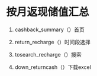# 按月返现储值汇总

1. cashback_summary（）首页

2. return_recharge（）时间段选择

3. tosearch_recharge（）搜索

4. down_returncash（）下载excel